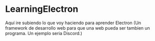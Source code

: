 # LearningElectron

Aquí ire subiendo lo que voy haciendo para aprender Electron (Un framework de desarrollo web para que una web pueda ser tambien un programa. Un ejemplo seria Discord.)
